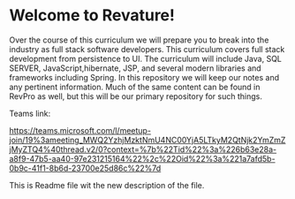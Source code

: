 # Welcome to Revature! 

Over the course of this curriculum we will prepare you to break into the industry as full stack software developers. This curriculum covers full stack development from persistence to UI. The curriculum will include Java, SQL SERVER, JavaScript,hibernate, JSP, and several modern libraries and frameworks including Spring. In this repository we will keep our notes and any pertinent information. Much of the same content can be found in RevPro as well, but this will be our primary repository for such things.

Teams link:

https://teams.microsoft.com/l/meetup-join/19%3ameeting_MWQ2YzhjMzktNmU4NC00YjA5LTkyM2QtNjk2YmZmZjMyZTQ4%40thread.v2/0?context=%7b%22Tid%22%3a%226b63e28a-a8f9-47b5-aa40-97e231215164%22%2c%22Oid%22%3a%221a7afd5b-0b9c-41f1-8b6d-23700e25d86c%22%7d


This is Readme file wit the new description of the file.


